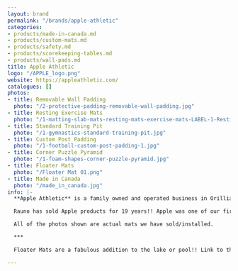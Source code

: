```yaml
---
layout: brand
permalink: "/brands/apple-athletic"
categories:
- products/made-in-canada.md
- products/custom-mats.md
- products/safety.md
- products/scorekeeping-tables.md
- products/wall-pads.md
title: Apple Athletic
logo: "/APPLE_logo.png"
website: https://appleathletic.com/
catalogues: []
photos:
- title: Removable Wall Padding
  photo: "/2-protective-padding-removable-wall-padding.jpg"
- title: Resting Exercise Mats
  photo: "/1-matting-slab-mats-resting-mats-exercise-mats-LABEL-1-Resting-Mats-2.jpg"
- title: Standard Training Pit
  photo: "/1-gymnastics-standard-training-pit.jpg"
- title: Custom Post Padding
  photo: "/1-football-custom-post-padding-1.jpg"
- title: Corner Puzzle Pyramid
  photo: "/1-foam-shapes-corner-puzzle-pyramid.jpg"
- title: Floater Mats
  photo: "/Floater Mat 01.png"
- title: Made in Canada
  photo: "/made_in_canada.jpg"
info: |-
  **Apple Athletic** is a family owned and operated business in Orillia, Ontario. Finding their roots in 1995, they manufacturer super high quality mats of all sorts. The digital printing is also outstanding.

  Rauno has sold Apple products for 19 years!! Apple was one of our first partners when we started Baltic Athletics.

  All of the photos shown are actual mats we have sold/installed.

  ***

  Floater Mats are a fabulous addition to the lake or pool!! Link to the [Floater Mat website. ](https://floatermat.com/)

---
```

